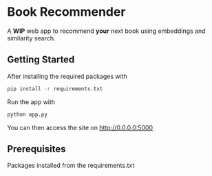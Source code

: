                  
# Book Recommender

A **WIP** web app to recommend **your** next book using embeddings and similarity search.
 
## Getting Started

After installing the required packages with
```bash
pip install -r requirements.txt
```
Run the app with
```bash
python app.py
```
You can then access the site on  http://0.0.0.0:5000

## Prerequisites

Packages installed from the requirements.txt
